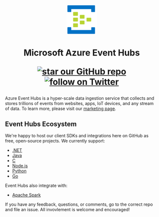 <p align="center">
  <img src="event-hubs.png" alt="Microsoft Azure Event Hubs" width="100"/>
</p>

<h1 align="center">Microsoft Azure Event Hubs

<p align="center">
    <a href="https://github.com/Azure/azure-event-hubs">
        <img src="https://img.shields.io/github/stars/badges/shields.svg?style=social&label=Stars"
            alt="star our GitHub repo"></a>
    <a href="https://twitter.com/intent/follow?screen_name=azureeventhubs">
        <img src="https://img.shields.io/twitter/follow/espadrine.svg?style=social&label=Follow @azureeventhubs"
            alt="follow on Twitter"></a>
</p></h1>

Azure Event Hubs is a hyper-scale data ingestion service that collects and stores trillions of events from websites, apps, IoT devices, and any stream of data. To learn more, please visit our [marketing page](https://azure.microsoft.com/services/event-hubs/).

## Event Hubs Ecosystem

We're happy to host our client SDKs and integrations here on GitHub as free, open-source projects. We currently support:

* [.NET](https://github.com/azure/azure-event-hubs-dotnet)
* [Java](https://github.com/azure/azure-event-hubs-java)
* [C](https://github.com/azure/azure-event-hubs-c)
* [Node.js](https://github.com/azure/azure-event-hubs-node)
* [Python](https://github.com/azure/azure-event-hubs-python)
* [Go](https://github.com/azure/azure-event-hubs-go)

Event Hubs also integrate with:
* [Apache Spark](https://github.com/Azure/azure-event-hubs-spark)

If you have any feedback, questions, or comments, go to the correct repo and file an issue. All invovlement is welcome and encouraged! 
